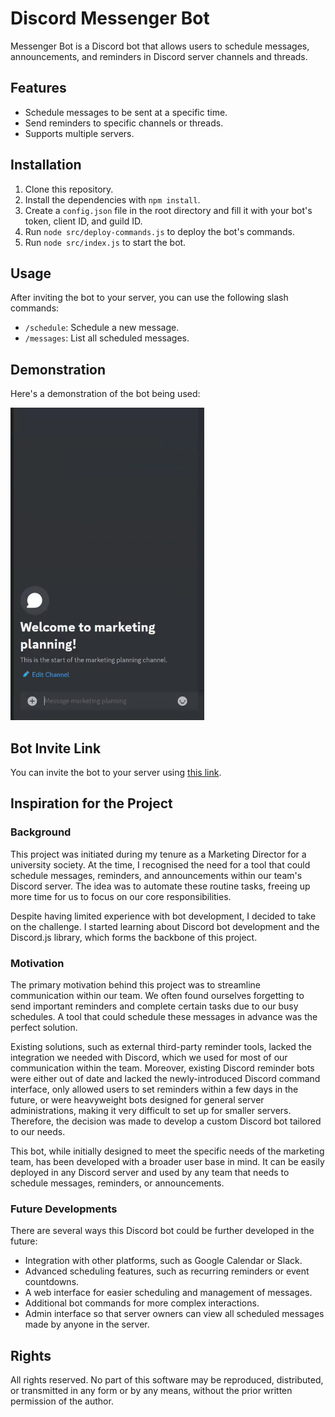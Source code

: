 # Discord Messenger Bot
Messenger Bot is a Discord bot that allows users to schedule messages, announcements, and reminders in Discord server channels and threads.

## Features
- Schedule messages to be sent at a specific time.
- Send reminders to specific channels or threads.
- Supports multiple servers.

## Installation
1. Clone this repository.
2. Install the dependencies with `npm install`.
3. Create a `config.json` file in the root directory and fill it with your bot's token, client ID, and guild ID.
4. Run `node src/deploy-commands.js` to deploy the bot's commands.
5. Run `node src/index.js` to start the bot.

## Usage
After inviting the bot to your server, you can use the following slash commands:

- `/schedule`: Schedule a new message.
- `/messages`: List all scheduled messages.

## Demonstration
Here's a demonstration of the bot being used:

<img src="assets/README_images/demonstration.gif" height="500">

## Bot Invite Link
You can invite the bot to your server using [this link](https://discord.com/api/oauth2/authorize?client_id=1178623670495748116&permissions=26914413075520&scope=bot).

## Inspiration for the Project
### Background
This project was initiated during my tenure as a Marketing Director for a university society. At the time, I recognised the need for a tool that could schedule messages, reminders, and announcements within our team's Discord server. The idea was to automate these routine tasks, freeing up more time for us to focus on our core responsibilities.

Despite having limited experience with bot development, I decided to take on the challenge. I started learning about Discord bot development and the Discord.js library, which forms the backbone of this project.

### Motivation
The primary motivation behind this project was to streamline communication within our team. We often found ourselves forgetting to send important reminders and complete certain tasks due to our busy schedules. A tool that could schedule these messages in advance was the perfect solution.

Existing solutions, such as external third-party reminder tools, lacked the integration we needed with Discord, which we used for most of our communication within the team. Moreover, existing Discord reminder bots were either out of date and lacked the newly-introduced Discord command interface, only allowed users to set reminders within a few days in the future, or were heavyweight bots designed for general server administrations, making it very difficult to set up for smaller servers. Therefore, the decision was made to develop a custom Discord bot tailored to our needs.

This bot, while initially designed to meet the specific needs of the marketing team, has been developed with a broader user base in mind. It can be easily deployed in any Discord server and used by any team that needs to schedule messages, reminders, or announcements.

### Future Developments
There are several ways this Discord bot could be further developed in the future:

- Integration with other platforms, such as Google Calendar or Slack.
- Advanced scheduling features, such as recurring reminders or event countdowns.
- A web interface for easier scheduling and management of messages.
- Additional bot commands for more complex interactions.
- Admin interface so that server owners can view all scheduled messages made by anyone in the server.

## Rights
All rights reserved. No part of this software may be reproduced, distributed, or transmitted in any form or by any means, without the prior written permission of the author.